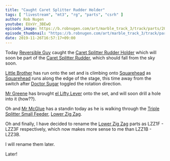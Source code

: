 ```yaml
---
title: "Caught Caret Splitter Rudder Holder"
tags: [ "livestream", "mt3", "rg", "parts", "csrh" ]
author: Rob Nugen
youtube: EUxVr_3BEwQ
episode_image: https://b.robnugen.com/art/marble_track_3/track/parts/2019/2019_nov_26_caret_splitter_rudder_holder.jpg
episode_thumbnail: "https://b.robnugen.com/art/marble_track_3/track/parts/2019/thumbs/2019_nov_26_caret_splitter_rudder_holder.jpg"
date: 2019-11-26T16:57:17+09:00
---
```


Today [Reversible Guy](/workers/reversible/) caught the [Caret Splitter Rudder Holder](/parts/caret-splitter-rudder-holder/) which will soon be part of the [Caret Splitter Rudder](/parts/caret-splitter-rudder/), which should fall from the sky soon.

[Little Brother](/workers/lil_brother/) has run onto the set and is climbing onto [Squarehead](/workers/squarehead/) as [Squarehead](/workers/squarehead/) runs along the edge of the stage, this time away from the switch after [Doctor Sugar](/workers/dr_sugar/) toggled the rotation direction.

[Mr Greene](/workers/mr_greene/) has brought [el Lifty Lever](/parts/el-lifty-lever/) onto the set, and will soon drill a hole into it (how??).

Oh and [Mr McGlue](/workers/mr_mcglue/) has a standin today as he is walking through the [Triple Splitter Small Feeder](/parts/triple-splitter-small-feeder/), [Lower Zig Zag](/parts/lower_zig_zag/).

Oh and finally, I have decided to rename the [Lower Zig Zag](/parts/lower_zig_zag/) parts as LZZ1F - LZZ3F respectively, which now makes more sense to me than LZZ1B - LZZ3B.

I will rename them later.

Later!
